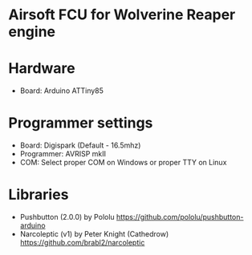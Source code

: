# Airsoft FCU for Wolverine Reaper engine

# Hardware 

- Board: Arduino ATTiny85

# Programmer settings

- Board: Digispark (Default - 16.5mhz)
- Programmer: AVRISP mkII
- COM: Select proper COM on Windows or proper TTY on Linux

# Libraries

- Pushbutton (2.0.0) by Pololu https://github.com/pololu/pushbutton-arduino
- Narcoleptic (v1) by Peter Knight (Cathedrow) https://github.com/brabl2/narcoleptic